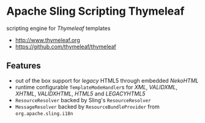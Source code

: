 Apache Sling Scripting Thymeleaf
================================

scripting engine for _Thymeleaf_ templates

* http://www.thymeleaf.org
* https://github.com/thymeleaf/thymeleaf

Features
--------

* out of the box support for _legacy_ HTML5 through embedded _NekoHTML_
* runtime configurable `TemplateModeHandler`s for _XML_, _VALIDXML_, _XHTML_, _VALIDXHTML_, _HTML5_ and _LEGACYHTML5_
* `ResourceResolver` backed by Sling's `ResourceResolver`
* `MessageResolver` backed by `ResourceBundleProvider` from `org.apache.sling.i18n`

